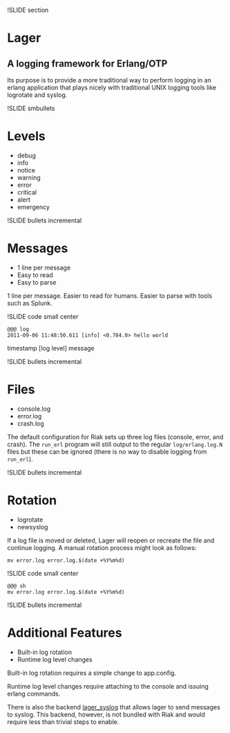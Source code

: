 !SLIDE section

# Lager

## A logging framework for Erlang/OTP

<div class="notes hidden">

Its purpose is to provide a more traditional way to perform logging in
an erlang application that plays nicely with traditional UNIX logging
tools like logrotate and syslog.

</div>

!SLIDE smbullets

# Levels

* debug
* info
* notice
* warning
* error
* critical
* alert
* emergency

!SLIDE bullets incremental

# Messages

* 1 line per message
* Easy to read
* Easy to parse

<div class="notes hidden">

1 line per message. Easier to read for humans. Easier to parse with
tools such as Splunk.

</div>

!SLIDE code small center

    @@@ log
    2011-09-06 11:48:50.611 [info] <0.784.0> hello world

<div class="notes hidden">

timestamp [log level] <pid> message

</div>

!SLIDE bullets incremental

# Files

* console.log
* error.log
* crash.log

<div class="notes hidden">

The default configuration for Riak sets up three log files (console,
error, and crash). The `run_erl` program will still output to the regular
`log/erlang.log.N` files but these can be ignored (there is no way to
disable logging from `run_erl`).

</div>

!SLIDE bullets incremental

# Rotation

* logrotate
* newsyslog

<div class="notes hidden">

If a log file is moved or deleted, Lager will reopen or recreate
the file and continue logging. A manual rotation process might look as
follows:

    mv error.log error.log.$(date +%Y%m%d)

</div>

!SLIDE code small center

    @@@ sh
    mv error.log error.log.$(date +%Y%m%d)

!SLIDE bullets incremental

# Additional Features

* Built-in log rotation
* Runtime log level changes

<div class="notes hidden">

Built-in log rotation requires a simple change to app.config.

Runtime log level changes require attaching to the console and issuing
erlang commands.

There is also the backend
[lager_syslog](https://github.com/basho/lager_syslog) that allows
lager to send messages to syslog. This backend, however, is not
bundled with Riak and would require less than trivial steps to enable.

</div>
